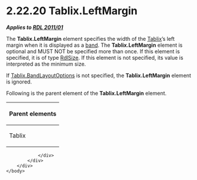 <html dir="LTR" xmlns:mshelp="http://msdn.microsoft.com/mshelp" xmlns:ddue="http://ddue.schemas.microsoft.com/authoring/2003/5" xmlns:xlink="http://www.w3.org/1999/xlink" xmlns:tool="http://www.microsoft.com/tooltip">
    <head>
        <meta http-equiv="Content-Type" content="text/html; CHARSET=utf-8"></meta>
        <meta name="save" content="history"></meta>
        <title>2.22.20 Tablix.LeftMargin</title>
        <xml>
            <mshelp:toctitle title="2.22.20 Tablix.LeftMargin"></mshelp:toctitle>
            <mshelp:rltitle title="[MS-RDL]: Tablix.LeftMargin"></mshelp:rltitle>
            <mshelp:keyword index="A" term="928e6d03-925e-4070-921e-1e15cc1cb5ae"></mshelp:keyword>
            <mshelp:attr name="DCSext.ContentType" value="open specification"></mshelp:attr>
            <mshelp:attr name="AssetID" value="928e6d03-925e-4070-921e-1e15cc1cb5ae"></mshelp:attr>
            <mshelp:attr name="TopicType" value="kbRef"></mshelp:attr>
            <mshelp:attr name="DCSext.Title" value="[MS-RDL]: Tablix.LeftMargin" />
        </xml>
    </head>
    <body>
        <div id="header">
            <h1 class="heading">2.22.20 Tablix.LeftMargin</h1>
        </div>
        <div id="mainSection">
            <div id="mainBody">
                <div id="allHistory" class="saveHistory"></div>
                <div id="sectionSection0" class="section" name="collapseableSection">
                    

<p><b><i>Applies to </i></b><a href="bf2bab1a-b608-4bcc-b718-1cc1baa9579c.md"><b><i>RDL 2011/01</i></b></a></p>

<p>The <b>Tablix.LeftMargin</b> element specifies the width of
the <a href="e42fb86e-799a-4202-8845-ac38831efccb.md">Tablix</a>’s left
margin when it is displayed as a <a href="b2482b3f-74ab-4ca8-a9e5-c07955011743.md#gt_2b91267d-4881-4b9c-82be-a02a592c9298">band</a>. The <b>Tablix.LeftMargin</b>
element is optional and MUST NOT be specified more than once. If this element
is specified, it is of type <a href="b40c092e-4fe5-4f7b-a0bf-c98df1361c90.md">RdlSize</a>.
If this element is not specified, its value is interpreted as the minimum size.</p>

<p>If <a href="aa3763a2-4b3a-4cab-9296-15da99211923.md">Tablix.BandLayoutOptions</a>
is not specified, the <b>Tablix.LeftMargin</b> element is ignored.</p>

<p>Following is the parent element of the <b>Tablix.LeftMargin</b>
element.</p>

<table>
 <thead>
  <tr>
   <th>
   <p>Parent elements</p>
   </th>
  </tr>
 </thead>
 <tr>
  <td>
  <p>Tablix</p>
  </td>
 </tr>
</table>

<p> </p>


                </div>
            </div>
        </div>
    </body>
</html>